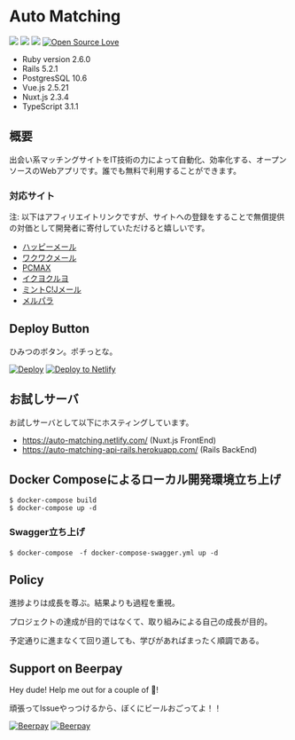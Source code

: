 Auto Matching
===

![](https://img.shields.io/github/issues/tsu-nera/auto-matching.svg)
![](https://img.shields.io/github/license/tsu-nera/auto-matching.svg)
![](https://img.shields.io/circleci/project/github/tsu-nera/auto-matching.svg)
[![Open Source Love](https://badges.frapsoft.com/os/v3/open-source.svg?v=103)](https://github.com/tsu-nera/auto-matching/)

- Ruby version 2.6.0
- Rails 5.2.1
- PostgresSQL  10.6
- Vue.js 2.5.21
- Nuxt.js 2.3.4
- TypeScript 3.1.1

## 概要

出会い系マッチングサイトをIT技術の力によって自動化、効率化する、オープンソースのWebアプリです。誰でも無料で利用することができます。

### 対応サイト

注: 以下はアフィリエイトリンクですが、サイトへの登録をすることで無償提供の対価として開発者に寄付していただけると嬉しいです。

- [ハッピーメール](https://happymail.co.jp/?af14212217)
- [ワクワクメール](https://550909.com/?f6858637)
- [PCMAX](https://pcmax.jp/lp/?ad_id=rm181904)
- [イクヨクルヨ](https://194964.com/AF1213451)
- [ミントC!Jメール](https://mintj.com/?mdc=991&afguid=1iojxazbuotgo2d2n8pf4xszii)
- [メルパラ](https://meru-para.com/?mdc=991&afguid=1y803u9dpjvt42admh2jxq7tv6)

## Deploy Button

ひみつのボタン。ポチっとな。
 
[![Deploy](https://www.herokucdn.com/deploy/button.svg)](https://heroku.com/deploy?template=https://github.com/tsu-nera/auto-matching)
[![Deploy to Netlify](https://www.netlify.com/img/deploy/button.svg)](https://app.netlify.com/start/deploy?repository=https://github.com/tsu-nera/auto-matching)

## お試しサーバ

お試しサーバとして以下にホスティングしています。

- https://auto-matching.netlify.com/ (Nuxt.js FrontEnd)
- https://auto-matching-api-rails.herokuapp.com/ (Rails BackEnd) 

## Docker Composeによるローカル開発環境立ち上げ

```
$ docker-compose build
$ docker-compose up -d
```

### Swagger立ち上げ

```
$ docker-compose　-f docker-compose-swagger.yml up -d
```

## Policy

進捗よりは成長を尊ぶ。結果よりも過程を重視。

プロジェクトの達成が目的ではなくて、取り組みによる自己の成長が目的。

予定通りに進まなくて回り道しても、学びがあればまったく順調である。

## Support on Beerpay
Hey dude! Help me out for a couple of :beers:!

頑張ってIssueやっつけるから、ぼくにビールおごってよ！！

[![Beerpay](https://beerpay.io/tsu-nera/auto-matching/badge.svg?style=beer-square)](https://beerpay.io/tsu-nera/auto-matching)  [![Beerpay](https://beerpay.io/tsu-nera/auto-matching/make-wish.svg?style=flat-square)](https://beerpay.io/tsu-nera/auto-matching?focus=wish)

